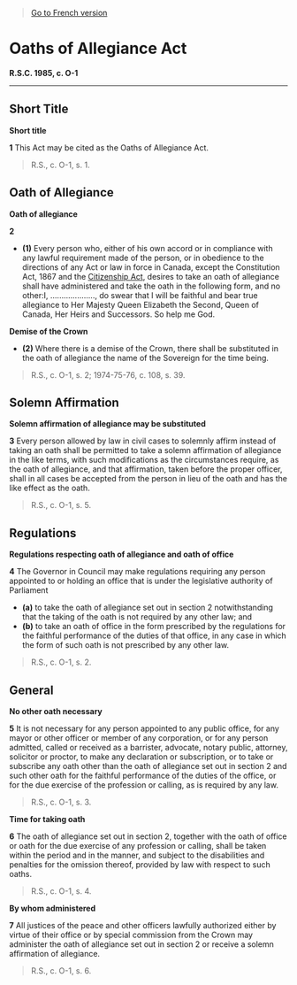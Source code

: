 > [Go to French version](/fr/Lois/Lois%20révisées%20du%20Canada/O/O-1.md)

# Oaths of Allegiance Act

**R.S.C. 1985, c. O-1**


----------



## Short Title



**Short title**

**1** This Act may be cited as the Oaths of Allegiance Act.
> R.S., c. O-1, s. 1.





## Oath of Allegiance



**Oath of allegiance**

**2** 

- **(1)** Every person who, either of his own accord or in compliance with any lawful requirement made of the person, or in obedience to the directions of any Act or law in force in Canada, except the Constitution Act, 1867 and the [Citizenship Act](/en/Acts/Revised%20Statutes%20of%20Canada/C/C-29.md), desires to take an oath of allegiance shall have administered and take the oath in the following form, and no other:I, ...................., do swear that I will be faithful and bear true allegiance to Her Majesty Queen Elizabeth the Second, Queen of Canada, Her Heirs and Successors. So help me God.

**Demise of the Crown**

- **(2)** Where there is a demise of the Crown, there shall be substituted in the oath of allegiance the name of the Sovereign for the time being.
> R.S., c. O-1, s. 2; 1974-75-76, c. 108, s. 39.





## Solemn Affirmation



**Solemn affirmation of allegiance may be substituted**

**3** Every person allowed by law in civil cases to solemnly affirm instead of taking an oath shall be permitted to take a solemn affirmation of allegiance in the like terms, with such modifications as the circumstances require, as the oath of allegiance, and that affirmation, taken before the proper officer, shall in all cases be accepted from the person in lieu of the oath and has the like effect as the oath.
> R.S., c. O-1, s. 5.





## Regulations



**Regulations respecting oath of allegiance and oath of office**

**4** The Governor in Council may make regulations requiring any person appointed to or holding an office that is under the legislative authority of Parliament
- **(a)** to take the oath of allegiance set out in section 2 notwithstanding that the taking of the oath is not required by any other law; and
- **(b)** to take an oath of office in the form prescribed by the regulations for the faithful performance of the duties of that office, in any case in which the form of such oath is not prescribed by any other law.
> R.S., c. O-1, s. 2.





## General



**No other oath necessary**

**5** It is not necessary for any person appointed to any public office, for any mayor or other officer or member of any corporation, or for any person admitted, called or received as a barrister, advocate, notary public, attorney, solicitor or proctor, to make any declaration or subscription, or to take or subscribe any oath other than the oath of allegiance set out in section 2 and such other oath for the faithful performance of the duties of the office, or for the due exercise of the profession or calling, as is required by any law.
> R.S., c. O-1, s. 3.





**Time for taking oath**

**6** The oath of allegiance set out in section 2, together with the oath of office or oath for the due exercise of any profession or calling, shall be taken within the period and in the manner, and subject to the disabilities and penalties for the omission thereof, provided by law with respect to such oaths.
> R.S., c. O-1, s. 4.





**By whom administered**

**7** All justices of the peace and other officers lawfully authorized either by virtue of their office or by special commission from the Crown may administer the oath of allegiance set out in section 2 or receive a solemn affirmation of allegiance.
> R.S., c. O-1, s. 6.



